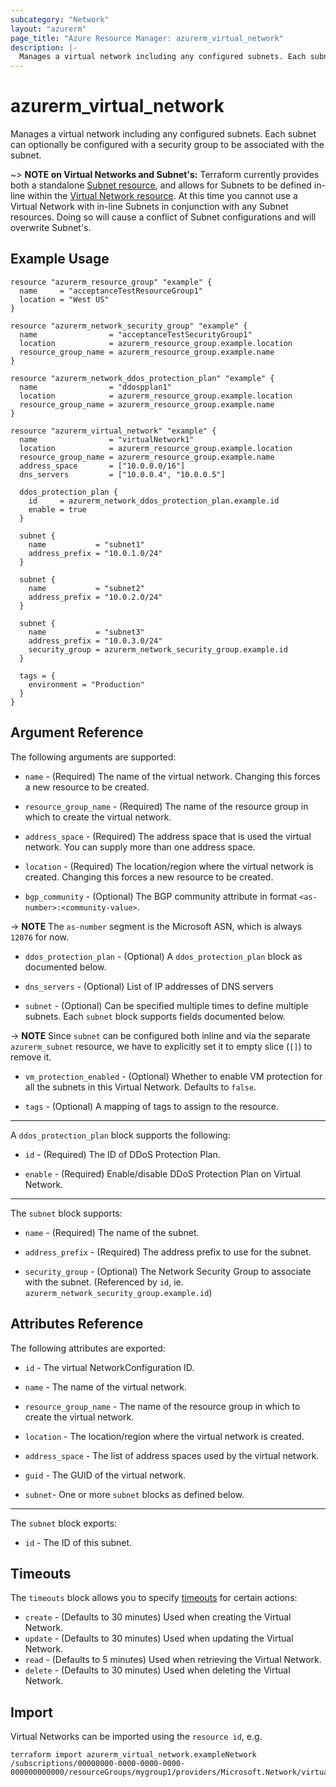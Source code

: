 ```yaml
---
subcategory: "Network"
layout: "azurerm"
page_title: "Azure Resource Manager: azurerm_virtual_network"
description: |-
  Manages a virtual network including any configured subnets. Each subnet can optionally be configured with a security group to be associated with the subnet.
---
```


# azurerm_virtual_network

Manages a virtual network including any configured subnets. Each subnet can
optionally be configured with a security group to be associated with the subnet.

~> **NOTE on Virtual Networks and Subnet's:** Terraform currently
provides both a standalone [Subnet resource](subnet.html), and allows for Subnets to be defined in-line within the [Virtual Network resource](virtual_network.html).
At this time you cannot use a Virtual Network with in-line Subnets in conjunction with any Subnet resources. Doing so will cause a conflict of Subnet configurations and will overwrite Subnet's.

## Example Usage

```hcl
resource "azurerm_resource_group" "example" {
  name     = "acceptanceTestResourceGroup1"
  location = "West US"
}

resource "azurerm_network_security_group" "example" {
  name                = "acceptanceTestSecurityGroup1"
  location            = azurerm_resource_group.example.location
  resource_group_name = azurerm_resource_group.example.name
}

resource "azurerm_network_ddos_protection_plan" "example" {
  name                = "ddospplan1"
  location            = azurerm_resource_group.example.location
  resource_group_name = azurerm_resource_group.example.name
}

resource "azurerm_virtual_network" "example" {
  name                = "virtualNetwork1"
  location            = azurerm_resource_group.example.location
  resource_group_name = azurerm_resource_group.example.name
  address_space       = ["10.0.0.0/16"]
  dns_servers         = ["10.0.0.4", "10.0.0.5"]

  ddos_protection_plan {
    id     = azurerm_network_ddos_protection_plan.example.id
    enable = true
  }

  subnet {
    name           = "subnet1"
    address_prefix = "10.0.1.0/24"
  }

  subnet {
    name           = "subnet2"
    address_prefix = "10.0.2.0/24"
  }

  subnet {
    name           = "subnet3"
    address_prefix = "10.0.3.0/24"
    security_group = azurerm_network_security_group.example.id
  }

  tags = {
    environment = "Production"
  }
}
```

## Argument Reference

The following arguments are supported:

* `name` - (Required) The name of the virtual network. Changing this forces a new resource to be created.

* `resource_group_name` - (Required) The name of the resource group in which to create the virtual network.

* `address_space` - (Required) The address space that is used the virtual network. You can supply more than one address space.

* `location` - (Required) The location/region where the virtual network is created. Changing this forces a new resource to be created.

* `bgp_community` - (Optional) The BGP community attribute in format `<as-number>:<community-value>`.

-> **NOTE** The `as-number` segment is the Microsoft ASN, which is always `12076` for now.

* `ddos_protection_plan` - (Optional) A `ddos_protection_plan` block as documented below.

* `dns_servers` - (Optional) List of IP addresses of DNS servers

* `subnet` - (Optional) Can be specified multiple times to define multiple subnets. Each `subnet` block supports fields documented below.

-> **NOTE** Since `subnet` can be configured both inline and via the separate `azurerm_subnet` resource, we have to explicitly set it to empty slice (`[]`) to remove it.

* `vm_protection_enabled` - (Optional) Whether to enable VM protection for all the subnets in this Virtual Network. Defaults to `false`.

* `tags` - (Optional) A mapping of tags to assign to the resource.

---

A `ddos_protection_plan` block supports the following:

* `id` - (Required) The ID of DDoS Protection Plan.

* `enable` - (Required) Enable/disable DDoS Protection Plan on Virtual Network.

---

The `subnet` block supports:

* `name` - (Required) The name of the subnet.

* `address_prefix` - (Required) The address prefix to use for the subnet.

* `security_group` - (Optional) The Network Security Group to associate with the subnet. (Referenced by `id`, ie. `azurerm_network_security_group.example.id`)

## Attributes Reference

The following attributes are exported:

* `id` - The virtual NetworkConfiguration ID.

* `name` - The name of the virtual network.

* `resource_group_name` - The name of the resource group in which to create the virtual network.

* `location` - The location/region where the virtual network is created.

* `address_space` - The list of address spaces used by the virtual network.

* `guid` - The GUID of the virtual network.

* `subnet`- One or more `subnet` blocks as defined below.

---

The `subnet` block exports:

* `id` - The ID of this subnet.

## Timeouts

The `timeouts` block allows you to specify [timeouts](https://www.terraform.io/docs/configuration/resources.html#timeouts) for certain actions:

* `create` - (Defaults to 30 minutes) Used when creating the Virtual Network.
* `update` - (Defaults to 30 minutes) Used when updating the Virtual Network.
* `read` - (Defaults to 5 minutes) Used when retrieving the Virtual Network.
* `delete` - (Defaults to 30 minutes) Used when deleting the Virtual Network.

## Import

Virtual Networks can be imported using the `resource id`, e.g.

```shell
terraform import azurerm_virtual_network.exampleNetwork /subscriptions/00000000-0000-0000-0000-000000000000/resourceGroups/mygroup1/providers/Microsoft.Network/virtualNetworks/myvnet1
```
